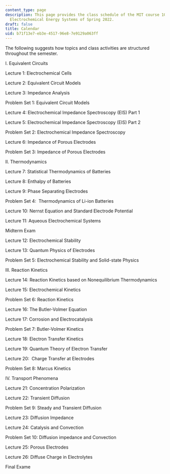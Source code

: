 ```yaml
---
content_type: page
description: This page provides the class schedule of the MIT course 10.426/10.626
  Electrochemical Energy Systems of Spring 2022.
draft: false
title: Calendar
uid: b71f13e7-eb3e-4517-96e8-7e9129a063ff
---
```

The following suggests how topics and class activities are structured throughout the semester.

I. Equivalent Circuits

Lecture 1: Electrochemical Cells

Lecture 2: Equivalent Circuit Models

Lecture 3: Impedance Analysis

Problem Set 1: Equivalent Circuit Models

Lecture 4: Electrochemical Impedance Spectroscopy (EIS) Part 1

Lecture 5: Electrochemical Impedance Spectroscopy (EIS) Part 2

Problem Set 2: Electrochemical Impedance Spectroscopy

Lecture 6: Impedance of Porous Electrodes

Problem Set 3: Impedance of Porous Electrodes

II. Thermodynamics

Lecture 7: Statistical Thermodynamics of Batteries

Lecture 8: Enthalpy of Batteries

Lecture 9: Phase Separating Electrodes

Problem Set 4:  Thermodynamics of Li-ion Batteries

Lecture 10: Nernst Equation and Standard Electrode Potential

Lecture 11: Aqueous Electrochemical Systems

Midterm Exam

Lecture 12: Electrochemical Stability

Lecture 13: Quantum Physics of Electrodes

Problem Set 5: Electrochemical Stability and Solid-state Physics

III. Reaction Kinetics

Lecture 14: Reaction Kinetics based on Nonequilibrium Thermodynamics

Lecture 15: Electrochemical Kinetics

Problem Set 6: Reaction Kinetics

Lecture 16: The Butler-Volmer Equation

Lecture 17: Corrosion and Electrocatalysis

Problem Set 7: Butler-Volmer Kinetics

Lecture 18: Electron Transfer Kinetics

Lecture 19: Quantum Theory of Electron Transfer

Lecture 20:  Charge Transfer at Electrodes

Problem Set 8: Marcus Kinetics

IV. Transport Phenomena

Lecture 21: Concentration Polarization

Lecture 22: Transient Diffusion

Problem Set 9: Steady and Transient Diffusion

Lecture 23: Diffusion Impedance

Lecture 24: Catalysis and Convection

Problem Set 10: Diffusion impedance and Convection

Lecture 25: Porous Electrodes

Lecture 26: Diffuse Charge in Electrolytes

Final Exame